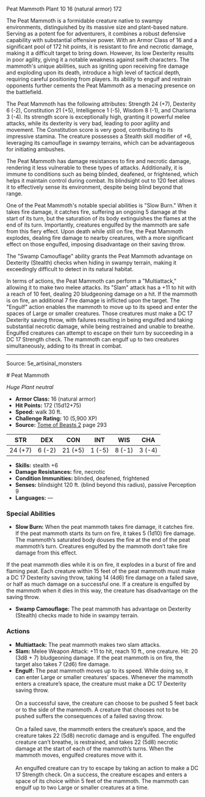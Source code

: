 <MonsterName/>Peat Mammoth</MonsterName>
<CreatureType/>Plant</CreatureType>
<CR/>10</CR>
<AC/>16 (natural armor)</AC>
<HP/>172</HP>
<summary>The Peat Mammoth is a formidable creature native to swampy environments, distinguished by its massive size and plant-based nature. Serving as a potent foe for adventurers, it combines a robust defensive capability with substantial offensive power. With an Armor Class of 16 and a significant pool of 172 hit points, it is resistant to fire and necrotic damage, making it a difficult target to bring down. However, its low Dexterity results in poor agility, giving it a notable weakness against swift characters. The mammoth's unique abilities, such as igniting upon receiving fire damage and exploding upon its death, introduce a high level of tactical depth, requiring careful positioning from players. Its ability to engulf and restrain opponents further cements the Peat Mammoth as a menacing presence on the battlefield.</summary>

<detail>

The Peat Mammoth has the following attributes: Strength 24 (+7), Dexterity 6 (-2), Constitution 21 (+5), Intelligence 1 (-5), Wisdom 8 (-1), and Charisma 3 (-4). Its strength score is exceptionally high, granting it powerful melee attacks, while its dexterity is very bad, leading to poor agility and movement. The Constitution score is very good, contributing to its impressive stamina. The creature possesses a Stealth skill modifier of +6, leveraging its camouflage in swampy terrains, which can be advantageous for initiating ambushes. 

The Peat Mammoth has damage resistances to fire and necrotic damage, rendering it less vulnerable to these types of attacks. Additionally, it is immune to conditions such as being blinded, deafened, or frightened, which helps it maintain control during combat. Its blindsight out to 120 feet allows it to effectively sense its environment, despite being blind beyond that range.

One of the Peat Mammoth's notable special abilities is "Slow Burn." When it takes fire damage, it catches fire, suffering an ongoing 5 damage at the start of its turn, but the saturation of its body extinguishes the flames at the end of its turn. Importantly, creatures engulfed by the mammoth are safe from this fiery effect. Upon death while still on fire, the Peat Mammoth explodes, dealing fire damage to nearby creatures, with a more significant effect on those engulfed, imposing disadvantage on their saving throw. 

The "Swamp Camouflage" ability grants the Peat Mammoth advantage on Dexterity (Stealth) checks when hiding in swampy terrain, making it exceedingly difficult to detect in its natural habitat.

In terms of actions, the Peat Mammoth can perform a "Multiattack," allowing it to make two melee attacks. Its "Slam" attack has a +11 to hit with a reach of 10 feet, dealing 20 bludgeoning damage on a hit. If the mammoth is on fire, an additional 7 fire damage is inflicted upon the target. The "Engulf" action enables the mammoth to move up to its speed and enter the spaces of Large or smaller creatures. Those creatures must make a DC 17 Dexterity saving throw, with failures resulting in being engulfed and taking substantial necrotic damage, while being restrained and unable to breathe. Engulfed creatures can attempt to escape on their turn by succeeding in a DC 17 Strength check. The mammoth can engulf up to two creatures simultaneously, adding to its threat in combat.</detail>



---

Source: 5e_artisinal_monsters

<statblock>
# Peat Mammoth

*Huge* *Plant* *neutral*

- **Armor Class:** 16 (natural armor)
- **Hit Points:** 172 (15d12+75)
- **Speed:** walk 30 ft.
- **Challenge Rating:** 10 (5,900 XP)
- **Source:** [Tome of Beasts 2](https://koboldpress.com/kpstore/product/tome-of-beasts-2-for-5th-edition) page 293

| STR | DEX | CON | INT | WIS | CHA |
| --- | --- | --- | --- | --- | --- |
| 24 (+7) | 6 (-2) | 21 (+5) | 1 (-5) | 8 (-1) | 3 (-4) |

- **Skills:** stealth +6
- **Damage Resistances:** fire, necrotic
- **Condition Immunities:** blinded, deafened, frightened
- **Senses:** blindsight 120 ft. (blind beyond this radius), passive Perception 9
- **Languages:** —

### Special Abilities

- **Slow Burn:** When the peat mammoth takes fire damage, it catches fire. If the peat mammoth starts its turn on fire, it takes 5 (1d10) fire damage. The mammoth’s saturated body douses the fire at the end of the peat mammoth’s turn. Creatures engulfed by the mammoth don’t take fire damage from this effect.

If the peat mammoth dies while it is on fire, it explodes in a burst of fire and flaming peat. Each creature within 15 feet of the peat mammoth must make a DC 17 Dexterity saving throw, taking 14 (4d6) fire damage on a failed save, or half as much damage on a successful one. If a creature is engulfed by the mammoth when it dies in this way, the creature has disadvantage on the saving throw.
- **Swamp Camouflage:** The peat mammoth has advantage on Dexterity (Stealth) checks made to hide in swampy terrain.

### Actions

- **Multiattack:** The peat mammoth makes two slam attacks.
- **Slam:** Melee Weapon Attack: +11 to hit, reach 10 ft., one creature. Hit: 20 (3d8 + 7) bludgeoning damage. If the peat mammoth is on fire, the target also takes 7 (2d6) fire damage.
- **Engulf:** The peat mammoth moves up to its speed. While doing so, it can enter Large or smaller creatures’ spaces. Whenever the mammoth enters a creature’s space, the creature must make a DC 17 Dexterity saving throw.<br><br>On a successful save, the creature can choose to be pushed 5 feet back or to the side of the mammoth. A creature that chooses not to be pushed suffers the consequences of a failed saving throw.<br><br>On a failed save, the mammoth enters the creature’s space, and the creature takes 22 (5d8) necrotic damage and is engulfed. The engulfed creature can’t breathe, is restrained, and takes 22 (5d8) necrotic damage at the start of each of the mammoth’s turns. When the mammoth moves, engulfed creatures move with it.<br><br>An engulfed creature can try to escape by taking an action to make a DC 17 Strength check. On a success, the creature escapes and enters a space of its choice within 5 feet of the mammoth. The mammoth can engulf up to two Large or smaller creatures at a time.


</statblock>


